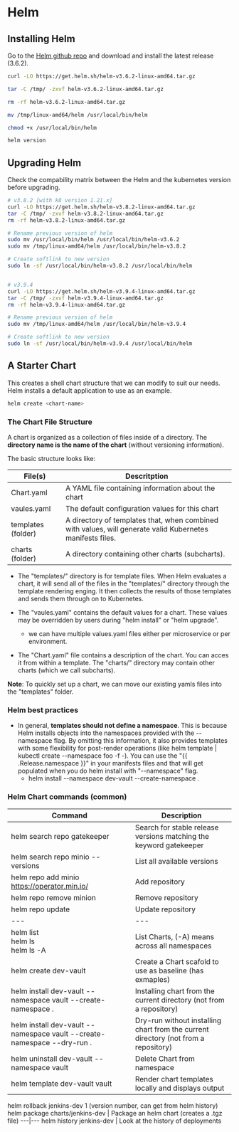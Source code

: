 # Helm

## Installing Helm

Go to the [Helm github repo](https://github.com/helm/helm) and download and install the latest release (3.6.2).

```bash
curl -LO https://get.helm.sh/helm-v3.6.2-linux-amd64.tar.gz

tar -C /tmp/ -zxvf helm-v3.6.2-linux-amd64.tar.gz

rm -rf helm-v3.6.2-linux-amd64.tar.gz

mv /tmp/linux-amd64/helm /usr/local/bin/helm

chmod +x /usr/local/bin/helm

helm version
```

## Upgrading Helm

Check the compability matrix between the Helm and the kubernetes version before upgrading. 

```bash
# v3.8.2 [with k8 version 1.21.x]
curl -LO https://get.helm.sh/helm-v3.8.2-linux-amd64.tar.gz
tar -C /tmp/ -zxvf helm-v3.8.2-linux-amd64.tar.gz
rm -rf helm-v3.8.2-linux-amd64.tar.gz

# Rename previous version of helm 
sudo mv /usr/local/bin/helm /usr/local/bin/helm-v3.6.2
sudo mv /tmp/linux-amd64/helm /usr/local/bin/helm-v3.8.2

# Create softlink to new version
sudo ln -sf /usr/local/bin/helm-v3.8.2 /usr/local/bin/helm


# v3.9.4
curl -LO https://get.helm.sh/helm-v3.9.4-linux-amd64.tar.gz
tar -C /tmp/ -zxvf helm-v3.9.4-linux-amd64.tar.gz
rm -rf helm-v3.9.4-linux-amd64.tar.gz

# Rename previous version of helm 
sudo mv /tmp/linux-amd64/helm /usr/local/bin/helm-v3.9.4

# Create softlink to new version
sudo ln -sf /usr/local/bin/helm-v3.9.4 /usr/local/bin/helm
```

## A Starter Chart

This creates a shell chart structure that we can modify to suit our needs. Helm installs a default application to use as an example.

```bash
helm create <chart-name>
```

### The Chart File Structure

A chart is organized as a collection of files inside of a directory. The **directory name is the name of the chart** (without versioning information).

The basic structure looks like:

File(s)   | Descritption
--------  | ------------ 
Chart.yaml | A YAML file containing information about the chart
vaules.yaml | The default configuration values for this chart
templates (folder) | A directory of templates that, when combined with values, will generate valid Kubernetes manifests files.
charts (folder) | A directory containing other charts (subcharts).

* The "templates/" directory is for template files. When Helm evaluates a chart, it will send all of the files in the "templates/" directory through the template rendering enging. It then collects the results of those templates and sends them through on to Kubernetes.

* The "vaules.yaml" contains the default values for a chart. These values may be overridden by users during "helm install" or "helm upgrade".
  * we can have multiple values.yaml files either per microservice or per environment.

* The "Chart.yaml" file contains a description of the chart. You can acces it from within a template. The "charts/" directory may contain other charts (which we call subcharts).

**Note**: To quickly set up a chart, we can move our existing yamls files into the "templates" folder.

### Helm best practices

* In general, **templates should not define a namespace**. This is because Helm installs objects into the namespaces provided with the --namespace flag. By omitting this information, it also provides templates with some flexibility for post-render operations (like helm template | kubectl create --namespace foo -f -). You can use the "{{ .Release.namespace }}" in your manifests files and that will get populated when you do helm install with "--namespace" flag.
  * helm install <name> --namespace dev-vault --create-namespace .

### Helm Chart commands (common)

Command | Description
--------| -----------
helm search repo gatekeeper | Search for stable release versions matching the keyword gatekeeper
helm search repo minio --versions | List all available versions
helm repo add minio https://operator.min.io/ | Add repository
helm repo remove minion | Remove repository
helm repo update | Update repository
---|---
helm list </br> helm ls </br> helm ls -A | List Charts, (-A) means across all namespaces
helm create dev-vault | Create a Chart scafold to use as baseline (has exmaples)
helm install dev-vault --namespace vault --create-namespace . | Installing chart from the current directory (not from a repository)
helm install dev-vault --namespace vault --create-namespace --dry-run . | Dry-run without installing chart from the current directory (not from a repository)
helm uninstall dev-vault --namespace vault | Delete Chart from namespace
helm template dev-vault vault | Render chart templates locally and displays output
helm rollback jenkins-dev 1 (version number, can get from helm history)
helm package charts/jenkins-dev | Package an helm chart (creates a .tgz file)
---|---
helm history jenkins-dev | Look at the history of deployments
